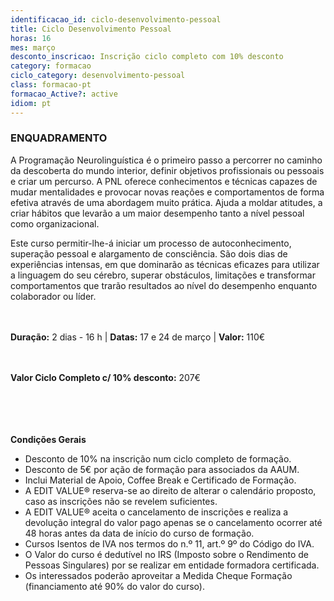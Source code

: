 ```yaml
---
identificacao_id: ciclo-desenvolvimento-pessoal
title: Ciclo Desenvolvimento Pessoal
horas: 16
mes: março
desconto_inscricao: Inscrição ciclo completo com 10% desconto
category: formacao
ciclo_category: desenvolvimento-pessoal
class: formacao-pt
formacao_Active?: active
idiom: pt
---
```


### **ENQUADRAMENTO**

A Programação Neurolinguística é o primeiro passo a percorrer no caminho da descoberta do mundo interior, definir objetivos profissionais ou pessoais e criar um percurso. A PNL oferece conhecimentos e técnicas capazes de mudar mentalidades e provocar novas reações e comportamentos de forma efetiva através de uma abordagem muito prática. Ajuda a moldar atitudes, a criar hábitos que levarão a um maior desempenho tanto a nível pessoal como organizacional.

Este curso permitir-lhe-á iniciar um processo de autoconhecimento, superação pessoal e alargamento de consciência. São dois dias de experiências intensas, em que dominarão as técnicas eficazes para utilizar a linguagem do seu cérebro, superar obstáculos, limitações e transformar comportamentos que trarão resultados ao nível do desempenho enquanto colaborador ou líder.<br><br><br>

 
 
**Duração:** 2 dias - 16 h | **Datas:** 17 e 24 de março | **Valor:** 110€<br><br><br>

 

**Valor Ciclo Completo c/ 10% desconto:** 207€<br><br><br><br><br>

 

 

**Condições Gerais**

+ Desconto de 10% na inscrição num ciclo completo de formação.
+ Desconto de 5€ por ação de formação para associados da AAUM.
+ Inclui Material de Apoio, Coffee Break e Certificado de Formação.
+ A EDIT VALUE® reserva-se ao direito de alterar o calendário proposto, caso as inscrições não se revelem suficientes.
+ A EDIT VALUE® aceita o cancelamento de inscrições e realiza a devolução integral do valor pago apenas se o cancelamento ocorrer até 48 horas antes da data de início do curso de formação.
+ Cursos Isentos de IVA nos termos do n.º 11, art.º 9º do Código do IVA.
+ O Valor do curso é dedutível no IRS (Imposto sobre o Rendimento de Pessoas Singulares) por se realizar em entidade formadora certificada.
+ Os interessados poderão aproveitar a Medida Cheque Formação (financiamento até 90% do valor do curso).